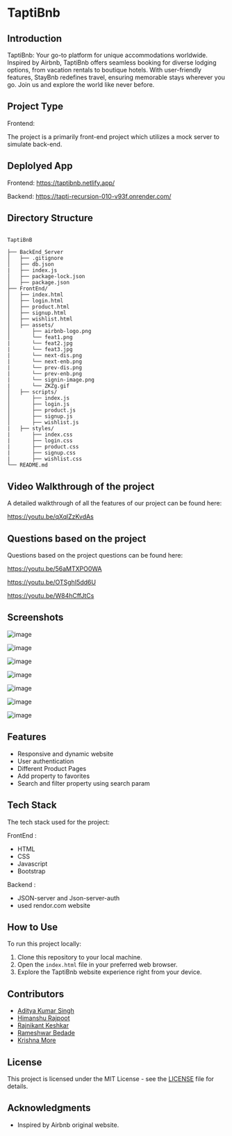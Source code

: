 # TaptiBnb

## Introduction

TaptiBnb: Your go-to platform for unique accommodations worldwide. Inspired by Airbnb, TaptiBnb offers seamless booking for diverse lodging options, from vacation rentals to boutique hotels. With user-friendly features, StayBnb redefines travel, ensuring memorable stays wherever you go. Join us and explore the world like never before.

## Project Type

Frontend:

The project is a primarily front-end project which utilizes a mock server to simulate back-end.

## Deplolyed App

Frontend: https://taptibnb.netlify.app/

Backend: https://tapti-recursion-010-v93f.onrender.com/

## Directory Structure

```

TaptiBnB

├── BackEnd_Server
│   ├── .gitignore
│   ├── db.json
|   ├── index.js 
│   ├── package-lock.json
│   ├── package.json
├── FrontEnd/
│   ├── index.html
│   ├── login.html
│   ├── product.html
│   ├── signup.html
│   ├── wishlist.html
│   ├── assets/
│       ├── airbnb-logo.png
│       └── feat1.png
|       └── feat2.jpg 
|       └── feat3.jpg
|       └── next-dis.png
|       └── next-enb.png
|       └── prev-dis.png
|       └── prev-enb.png
|       └── signin-image.png
|       └── ZKZg.gif
│   ├── scripts/
│       ├── index.js
│       ├── login.js
│       ├── product.js
│       ├── signup.js
│       ├── wishlist.js
|   ├── styles/ 
|       ├── index.css
|       ├── login.css 
|       ├── product.css
|       ├── signup.css 
|       ├── wishlist.css
└── README.md

```

## Video Walkthrough of the project

A detailed walkthrough of all the features of our project can be found here:

https://youtu.be/qXqlZzKvdAs

## Questions based on the project

Questions based on the project questions can be found here: 

https://youtu.be/56aMTXPO0WA

https://youtu.be/OTSghI5dd6U

https://youtu.be/W84hCffJtCs

## Screenshots

![image](https://github.com/rambedade/Tapti-Recursion-010/assets/54645464/6fc52cef-cc00-44cc-800f-4d031f0f85df)


![image](https://github.com/rambedade/Tapti-Recursion-010/assets/54645464/7ed28261-69c3-40c4-b5c5-acdb713ae3ce)


![image](https://github.com/rambedade/Tapti-Recursion-010/assets/54645464/c6f77115-64b3-456d-a506-91d29062b825)


![image](https://github.com/rambedade/Tapti-Recursion-010/assets/54645464/8946eeac-f5f0-4ba1-9912-c57858afe25f)


![image](https://github.com/rambedade/Tapti-Recursion-010/assets/54645464/e1405b5c-b27d-44c5-a22e-0281a67c15cd)


![image](https://github.com/rambedade/Tapti-Recursion-010/assets/54645464/54c8592a-9522-4b04-a349-3908200c085c)


![image](https://github.com/rambedade/Tapti-Recursion-010/assets/54645464/055c7e5a-c935-45e1-b167-3c1bed6a8be1)


## Features

- Responsive and dynamic website
- User authentication
- Different Product Pages
- Add property to favorites
- Search and filter property using search param


## Tech Stack

The tech stack used for the project:

FrontEnd :

- HTML
- CSS
- Javascript
- Bootstrap

Backend :

- JSON-server and Json-server-auth
- used rendor.com website

## How to Use

To run this project locally:

1. Clone this repository to your local machine.
2. Open the `index.html` file in your preferred web browser.
3. Explore the TaptiBnb website  experience right from your device.

## Contributors

- [Aditya Kumar Singh](https://github.com/adityaks-lts)
- [Himanshu Rajpoot](https://github.com/HimanshuRajpoot2301)
- [Rajnikant Keshkar](https://github.com/Rajnikantkeshkar)
- [Rameshwar Bedade](https://github.com/rambedade)
- [Krishna More](https://github.com/krishnadesh4466)

## License

This project is licensed under the MIT License - see the [LICENSE](LICENSE) file for details.

## Acknowledgments

- Inspired by Airbnb original website.



